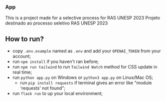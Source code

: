 ### App
This is a project made for a selective process for RAS UNESP 2023
Projeto destinado ao processo seletivo RAS UNESP 2023

## How to run?
- copy `.env.example` named as `.env` and add your `OPENAI_TOKEN` from your account;
- run `npm install` if you haven't ran before;
- run `npm run tailwind` to run `Tailwind Watch` method for CSS update in real time;
- run `python app.py` on Windows or `python3 app.py` on Linux/Mac OS;
    - run `pip install requests` if terminal gives an error like "module 'requests' not found";
- run `flask run` to up your local environment;